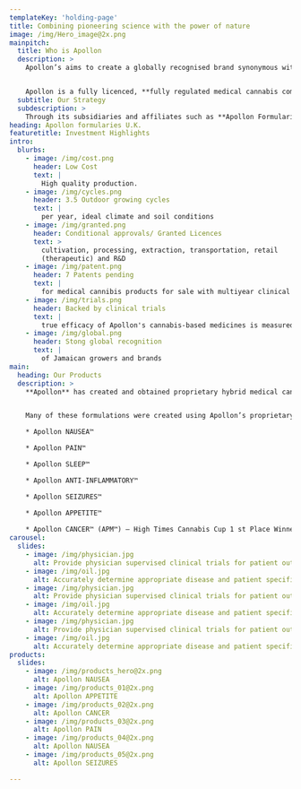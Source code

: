 ```yaml
---
templateKey: 'holding-page'
title: Combining pioneering science with the power of nature 
image: /img/Hero_image@2x.png
mainpitch:
  title: Who is Apollon
  description: >
    Apollon’s aims to create a globally recognised brand synonymous with quality, consistency potency on a range of products for a range of conditions within the medical cannabis space.


    Apollon is a fully licenced, **fully regulated medical cannabis company** working with full spectrum oils **inclusive of THC**. The companies strategy is to develop medicines for conditions that afflict humans in the modern world.
  subtitle: Our Strategy
  subdescription: >  
    Through its subsidiaries and affiliates such as **Apollon Formularies Jamaica** (“AFJ”), has developed a suite of proprietary, trade secret, medical cannabis strains, technology, pharmaceutical products and therapeutic applications and AFJ is licensed and approved to cultivate, process, manufacture, perform research and develop, sell and distribute within the legalized hemp and medical cannabis industry in Jamaica.    
heading: Apollon formularies U.K.
featuretitle: Investment Highlights
intro:
  blurbs:
    - image: /img/cost.png
      header: Low Cost
      text: |
        High quality production.
    - image: /img/cycles.png
      header: 3.5 Outdoor growing cycles
      text: |
        per year, ideal climate and soil conditions
    - image: /img/granted.png
      header: Conditional approvals/ Granted Licences
      text: >
        cultivation, processing, extraction, transportation, retail
        (therapeutic) and R&D
    - image: /img/patent.png
      header: 7 Patents pending
      text: |
        for medical cannibis products for sale with multiyear clinical trials
    - image: /img/trials.png
      header: Backed by clinical trials
      text: |
        true efficacy of Apollon's cannabis-based medicines is measured   
    - image: /img/global.png
      header: Stong global recognition
      text: |
        of Jamaican growers and brands             
main:
  heading: Our Products
  description: >
    **Apollon** has created and obtained proprietary hybrid medical cannabis pharmaceutical strains, technology, formulations, and treatment products.


    Many of these formulations were created using Apollon’s proprietary artificial intelligence techniques and include:

    * Apollon NAUSEA™

    * Apollon PAIN™

    * Apollon SLEEP™

    * Apollon ANTI-INFLAMMATORY™

    * Apollon SEIZURES™

    * Apollon APPETITE™
    
    * Apollon CANCER™ (APM™) – High Times Cannabis Cup 1 st Place Winner
carousel: 
  slides: 
    - image: /img/physician.jpg 
      alt: Provide physician supervised clinical trials for patient outcomes validation
    - image: /img/oil.jpg
      alt: Accurately determine appropriate disease and patient specific formulations
    - image: /img/physician.jpg
      alt: Provide physician supervised clinical trials for patient outcomes validation
    - image: /img/oil.jpg
      alt: Accurately determine appropriate disease and patient specific formulations
    - image: /img/physician.jpg
      alt: Provide physician supervised clinical trials for patient outcomes validation
    - image: /img/oil.jpg
      alt: Accurately determine appropriate disease and patient specific formulations                  
products:
  slides:
    - image: /img/products_hero@2x.png
      alt: Apollon NAUSEA
    - image: /img/products_01@2x.png
      alt: Apollon APPETITE
    - image: /img/products_02@2x.png
      alt: Apollon CANCER
    - image: /img/products_03@2x.png
      alt: Apollon PAIN
    - image: /img/products_04@2x.png
      alt: Apollon NAUSEA
    - image: /img/products_05@2x.png
      alt: Apollon SEIZURES 

---
```

